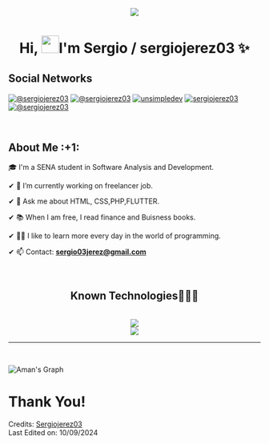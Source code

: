 <!--Svg-->
<p align="center">
  <img src="https://readme-typing-svg.herokuapp.com/?font=Righteous&size=25&center=true&vCenter=true&width=500&height=70&duration=4000&lines=Thanks+for+visiting!+✌️;+Send+me+a+message+by+Email!;I'm+always+down+to+collab+:)">
</p>


<!--Title-->
<h1 align="center">Hi, <img src="https://media.giphy.com/media/hvRJCLFzcasrR4ia7z/giphy.gif" width="35">I'm Sergio / sergiojerez03 ✨</h1>


<!--Social Networks-->
<h2>Social Networks</h2>
<p align="left">
<a href="https://www.youtube.com/@sergio03jerez" target="blank"><img align="center" src="https://img.shields.io/badge/YouTube-FF0000?style=for-the-badge&logo=youtube&logoColor=white" alt="@sergiojerez03"/></a>
<a href="https://www.tiktok.com/@sergio03jerez" target="blank"><img align="center" src="https://img.shields.io/badge/TikTok-000000?style=for-the-badge&logo=tiktok&logoColor=white" alt="@sergiojerez03"/></a>
<a href="https://linkedin.com/in/Sergio Andrés Jerez Pinzón" target="blank"><img align="center" src="https://img.shields.io/badge/LinkedIn-0077B5?style=for-the-badge&logo=linkedin&logoColor=white" alt="unsimpledev"/></a>
<a href="https://instagram.com/sergio03jerez" target="blank"><img align="center" src="https://img.shields.io/badge/instagram%20-%23E4405F.svg?&style=for-the-badge&logo=Instagram&logoColor=white" alt="sergiojerez03"/></a>
<a href = "mailto:sergio03jerez@gmail.com" target="blank"><img align="center" src="https://img.shields.io/badge/Gmail-D14836?style=for-the-badge&logo=gmail&logoColor=white" alt="@sergiojerez03"/></a>
  </p>
<br>


<!--About Me-->
<h2>About Me :+1:</h2>
<p align="left">
🎓 I'm a SENA student in Software Analysis and Development.

✔ 🔭 I’m currently working on freelancer job.
  
✔ 💬 Ask me about HTML, CSS,PHP,FLUTTER.

✔ 📚 When I am free, I read finance and Buisness books.

✔ 👨‍💻 I like to learn more every day in the world of programming.

✔ 📫 Contact: **sergio03jerez@gmail.com**
</p>
<br>
  

<!--Known Technologies-->
<h2 align="center">Known Technologies👨🏻‍💻</h2>
<p align="center">
  <br>
  <a href="https://skillicons.dev">
    <img src="https://skillicons.dev/icons?i=vscode,html,css,git,github,mysql,php,androidstudio,flutter,dart&theme=light"/><br>
    <img src="https://skillicons.dev/icons?i=figma,notion,discord,ai,ps&theme=light"/>
  </a>
</p>

<!--Streak Graph-->
<hr>
<br>

![Aman's Graph](https://github-readme-activity-graph.vercel.app/graph?username=sergiojerez03&custom_title=sergiojerez03's%20GitHub%20Activity%20Graph&bg_color=0d1017&color=e8edf3&line=e8edf3&point=e8edf3&area_color=FFFFFF&title_color=FFFFFF&area=true)


<!--Thank You-->
<h1>Thank You! </h1>

Credits: [Sergiojerez03](https://github.com/sergiojerez03)<br>
Last Edited on: 10/09/2024
